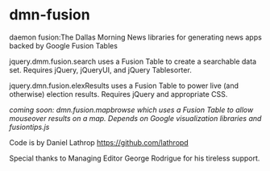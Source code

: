 dmn-fusion
==========

daemon fusion:The Dallas Morning News libraries for generating news apps backed by Google Fusion Tables

jquery.dmm.fusion.search uses a Fusion Table to create a searchable data set. Requires jQuery, jQueryUI, and jQuery Tablesorter.

jquery.dmn.fusion.elexResults uses a Fusion Table to power live (and otherwise) election results. Requires jQuery and appropriate CSS.

_coming soon: dmn.fusion.mapbrowse which uses a Fusion Table to allow mouseover results on a map. Depends on Google visualization libraries and fusiontips.js_

Code is by Daniel Lathrop https://github.com/lathropd

Special thanks to Managing Editor George Rodrigue for his tireless support.